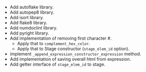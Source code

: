 - Add autoflake library.
- Add autopep8 library.
- Add isort library.
- Add flake8 library.
- Add numdoclint library.
- Add pyright library.
- Add implementation of removing first character #.
  - Apply that to `complement_hex_color`.
  - Apply that to Stage constructor (`stage_elem_id` option).
- implement `_append_expression_constructor_expression` method.
- Add implementation of saving overall html from expression.
- Add getter interface of `stage_elem_id` to stage.
